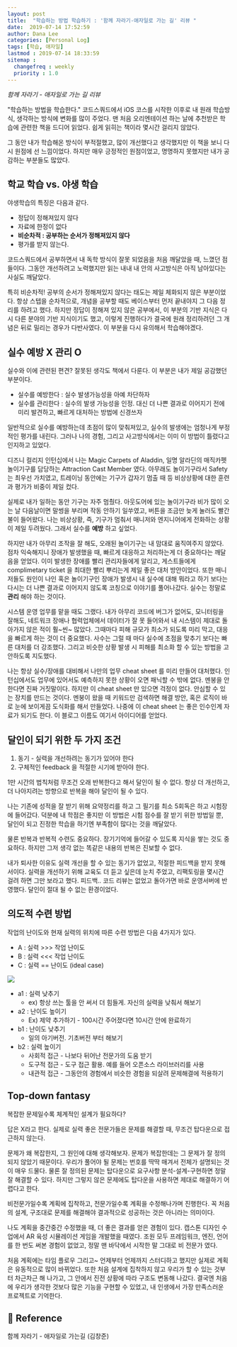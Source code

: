 ```yaml
---
layout: post
title:  "학습하는 방법 학습하기 : '함께 자라기-애자일로 가는 길' 리뷰 "
date:  2019-07-14 17:52:59
author: Dana Lee
categories: [Personal Log]
tags: [학습, 애자일]
lastmod : 2019-07-14 18:33:59
sitemap :
  changefreq : weekly
  priority : 1.0
---
```


*함께 자라기 - 애자일로 가는 길 리뷰* 

"학습하는 방법을 학습한다." 코드스쿼드에서 iOS 코스를 시작한 이후로 내 원래 학습방식, 생각하는 방식에 변화를 많이 주었다. 맨 처음 오리엔테이션 하는 날에 추천받은 학습에 관련한 책을 드디어 읽었다. 쉽게 읽히는 책이라 몇시간 걸리지 않았다.

그 동안 내가 학습해온 방식이 부적절했고, 많이 개선했다고 생각했지만 이 책을 보니 다시 원점에 선 느낌이었다. 하지만 매우 긍정적인 원점이었고, 명명하지 못했지만 내가 공감하는 부분들도 많았다. 

## 학교 학습 vs. 야생 학습

야생학습의 특징은 다음과 같다.

- 정답이 정해져있지 않다
- 자료에 한정이 없다
- **비순차적 : 공부하는 순서가 정해져있지 않다**
- 평가를 받지 않는다.

코드스쿼드에서 공부하면서 내 독학 방식이 잘못 되었음을 처음 깨달았을 때, 느꼈던 점들이다. 그동안 개선하려고 노력했지만 읽는 내내 내 안의 사고방식은 아직 남아있다는 사실도 깨달았다.

특히 비순차적! 공부의 순서가 정해져있지 않다는 태도는 제일 체화되지 않은 부분이었다. 항상 스텝을 순차적으로, 개념을 공부할 때도 베이스부터 먼저 끝내야지 그 다음 정리를 하려고 했다. 하지만 정답이 정해져 있지 않은 공부에서, 이 부분의 기반 지식은 다시 다른 분야의 기반 지식이기도 했고, 이렇게 진행하다가 결국에 원래 정리하려던 그 개념은 뒤로 밀리는 경우가 다반사였다. 이 부분을 다시 유의해서 학습해야겠다.

## 실수 예방 X 관리 O

실수와 이에 관련된 편견? 잘못된 생각도 책에서 다룬다. 이 부분은 내가 제일 공감했던 부분이다.

- 실수를 예방한다 : 실수 발생가능성을 아예 차단하자
- 실수를 관리한다 : 실수의 발생 가능성을 인정. 대신 더 나쁜 결과로 이어지기 전에 미리 발견하고, 빠르게 대처하는 방법에 신경쓰자

일반적으로 실수를 예방하는데 초점이 많이 맞춰져있고, 실수의 발생에는 엄청나게 부정적인 평가를 내린다. 그러나 나의 경험, 그리고 사고방식에서는 이미 이 방법이 틀렸다고 인지하고 있었다.

디즈니 컬리지 인턴십에서 나는 Magic Carpets of Aladdin, 일명 알라딘의 매직카펫 놀이기구를 담당하는 Attraction Cast Member 였다. 아무래도 놀이기구라서 Safety 는 최우선 가치였고, 트레이닝 동안에는 기구가 갑자기 멈출 때 등 비상상황에 대한 훈련과 평가가 비중이 제일 컸다. 

실제로 내가 일하는 동안 기구는 자주 멈췄다. 아웃도어에 있는 놀이기구라 비가 많이 오는 날 다음날이면 말썽을 부리며 작동 안하기 일쑤였고, 버튼을 조금만 늦게 눌러도 빨간불이 들어왔다. 나는 비상상황, 즉, 기구가 멈춰서 매니저와 엔지니어에게 전화하는 상황이 제일 두려웠다. 그래서 실수를 **예방** 하고 싶었다. 

하지만 내가 아무리 조작을 잘 해도, 오래된 놀이기구는 내 맘대로 움직여주지 않았다. 점차 익숙해지니 장애가 발생했을 때, 빠르게 대응하고 처리하는게 더 중요하다는 깨달음을 얻었다. 이미 발생한 장애를 빨리 관리자들에게 알리고, 게스트들에게 complimetary ticket 을 최대한 빨리 뿌리는게 제일 좋은 대처 방안이었다. 또한 매니저들도 원인이 나인 혹은 놀이기구인 장애가 발생시 내 실수에 대해 뭐라고 하기 보다는 다시는 더 나쁜 결과로 이어지지 않도록 코칭으로 이야기를 풀어나갔다. 실수는 정말로 **관리** 해야 하는 것이다.

시스템 운영 업무를 맡을 때도 그랬다. 내가 아무리 코드에 버그가 없어도, 모니터링을 잘해도, 네트워크 장애나 협력업체에서 데이터가 잘 못 들어와서 내 시스템이 제대로 돌아가지 않은 적이 훨~씬~ 많았다. 그때마다 피해 규모가 최소가 되도록 미리 막고, 대응을 빠르게 하는 것이 더 중요했다. 사수는 그럴 때 마다 실수에 초점을 맞추기 보다는 빠른 대처를 더 강조했다. 그리고 비슷한 상황 발생 시 피해를 최소화 할 수 있는 방법을 고안하도록 지도했다.

나는 항상 실수/장애를 대비해서 나만의 업무 cheat sheet 를 미리 만들어 대처했다. 인턴십에서도 업무에 있어서도 예측하지 못한 상황이 오면 패닉할 수 밖에 없다. 멘붕을 안한다면 진짜 거짓말이다. 하지만 이 cheat sheet 만 있으면 걱정이 없다. 안심할 수 있는 장치를 만드는 것이다. 멘붕이 왔을 때 키워드만 검색하면 해결 방안, 혹은 로직이 바로 눈에 보이게끔 도식화를 해서 만들었다. 나중에 이 cheat sheet 는 좋은 인수인계 자료가 되기도 한다. 이 블로그 이름도 여기서 아이디어를 얻었다.

## 달인이 되기 위한 두 가지 조건

1. 동기 - 실력을 개선하려는 동기가 있어야 한다
2. 구체적인 feedback 을 적절한 시기에 받아야 한다.

1만 시간의 법칙처럼 무조건 오래 반복한다고 해서 달인이 될 수 없다. 항상 더 개선하고, 더 나아지려는 방향으로 반복을 해야 달인이 될 수 있다.

나는 기존에 성적을 잘 받기 위해 요약정리를 하고 그 필기를 최소 5회독은 하고 시험장에 들어갔다. 덕분에 내 학점은 좋지만 이 방법은 시험 점수를 잘 받기 위한 방법일 뿐, 달인이 되고 진정한 학습을 하기엔 부족함이 많다는 것을 깨달았다.

물론 반복과 반복적 수련도 중요하다. 장기기억에 들어갈 수 있도록 지식을 쌓는 것도 중요하다. 하지만 그저 생각 없는 똑같은 내용의 반복은 진보할 수 없다. 

내가 퇴사한 이유도 실력 개선을 할 수 있는 동기가 없었고, 적절한 피드백을 받지 못해서이다. 실력을 개선하기 위해 교육도 더 듣고 싶은데 눈치 주었고, 리팩토링을 몇시간 걸려 하면 그만 보라고 했다. 피드백.. 코드 리뷰는 없었고 돌아가면 바로 운영서버에 반영했다. 달인이 절대 될 수 없는 환경이었다. 



## 의도적 수련 방법

작업의 난이도와 현재 실력의 위치에 따른 수련 방법은 다음 4가지가 있다.

- A : 실력 >>> 작업 난이도
- B : 실력 <<< 작업 난이도
- C : 실력 == 난이도 (ideal case)

![]({{site.url}}/assets/post-image/agile.jpeg)

- a1 : 실력 낮추기
  - ex) 항상 쓰는 툴을 안 써서 더 힘들게. 자신의 실력을 낮춰서 해보기
- a2 : 난이도 높이기
  - Ex) 제약 추가하기 - 100시간 주어졌다면 10시간 안에 완료하기
- b1 : 난이도 낮추기
  - 일의 아기버전. 기초버전 부터 해보기
- b2 :  실력 높이기
  - 사회적 접근 - 나보다 뒤어난 전문가의 도움 받기
  - 도구적 접근 - 도구 접근 활용. 예를 들어 오픈소스 라이브러리를 사용
  - 내관적 접근 - 그동안의 경험에서 비슷한 경험을 되살려 문제해결에 적용하기



## Top-down fantasy

복잡한 문제일수록 체계적인 설계가 필요하다?

답은 X라고 한다. 실제로 실력 좋은 전문가들은 문제를 해결할 때, 무조건 탑다운으로 접근하지 않는다. 

문제가 왜 복잡한지, 그 원인에 대해 생각해보자. 문제가 복잡한데는 그 문제가 잘 정의되지 않았기 때문이다. 우리가 풀어야 될 문제는 번호를 딱딱 매겨서 전체가 설명되는 것이 매우 드물다. 물론 잘 정의된 문제는 탑다운으로 요구사항 분석-설계-구현하면 정말 잘 해결할 수 있다. 하지만 그렇지 않은 문제에도 탑다운을 사용하면 제대로 해결하기 어렵다고 한다.

비전문가일수록 계획에 집착하고, 전문가일수록 계획을 수정해나가며 진행한다. 꼭 처음의 설계, 구조대로 문제를 해결해야 결과적으로 성공하는 것은 아니라는 의미이다.

나도 계획을 중간중간 수정했을 때, 더 좋은 결과를 얻은 경험이 있다. 캡스톤 디자인 수업에서 AR 육성 시뮬레이션 게임을 개발했을 때였다. 조원 모두 프레임워크, 엔진, 언어를 한 번도 써본 경험이 없었고, 정말 맨 바닥에서 시작한 말 그대로 비 전문가 였다. 

처음 계획에는 타임 플로우 그리고~ 언제부터 언제까지 스터디하고 했지만 실제로 계획은 유동적으로 많이 바뀌었다. 또한 처음 설계에 집착하지 않고 우리가 할 수 있는 것부터 차근차근 해 나가고, 그 안에서 진전 상황에 따라 구조도 변동해 나갔다. 결국엔 처음에 우리가 생각한 것보다 많은 기능을 구현할 수 있었고, 내 인생에서 가장 만족스러운 프로젝트로 기억한다. 



## :pushpin: Reference

함께 자라기 - 애자일로 가는길 (김창준)

